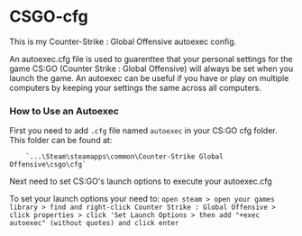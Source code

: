 # CSGO-cfg
This is my Counter-Strike : Global Offensive autoexec config.

An autoexec.cfg file is used to guarenttee that your personal settings for the game CS:GO (Counter Strike : Global Offensive) will always be set when you launch the game.  An autoexec can be useful if you have or play on multiple computers by keeping your settings the same across all computers.  

### How to Use an Autoexec
First you need to add `.cfg` file named `autoexec` in your CS:GO cfg folder.  This folder can be found at:
        
        `...\Steam\steamapps\common\Counter-Strike Global Offensive\csgo\cfg`

Next need to set CS:GO's launch options to execute your autoexec.cfg

To set your launch options your need to:
        `open steam > open your games library > find and right-click Counter Strike : Global Offensive >`
        `click properties > click 'Set Launch Options > then add "+exec autoexec" (without quotes) and click enter`
